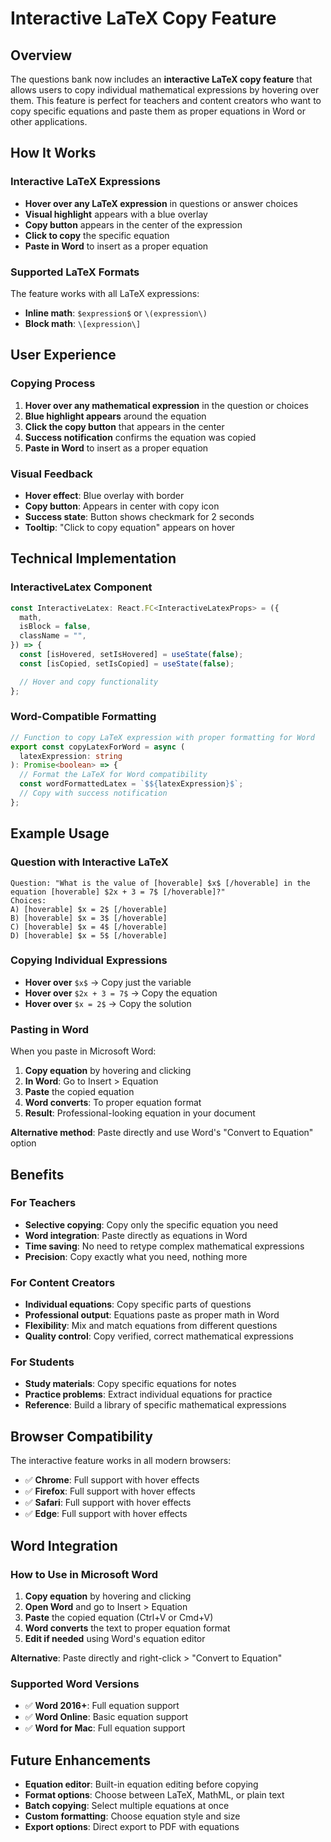 # Interactive LaTeX Copy Feature

## Overview

The questions bank now includes an **interactive LaTeX copy feature** that allows users to copy individual mathematical expressions by hovering over them. This feature is perfect for teachers and content creators who want to copy specific equations and paste them as proper equations in Word or other applications.

## How It Works

### Interactive LaTeX Expressions

- **Hover over any LaTeX expression** in questions or answer choices
- **Visual highlight** appears with a blue overlay
- **Copy button** appears in the center of the expression
- **Click to copy** the specific equation
- **Paste in Word** to insert as a proper equation

### Supported LaTeX Formats

The feature works with all LaTeX expressions:

- **Inline math**: `$expression$` or `\(expression\)`
- **Block math**: `\[expression\]`

## User Experience

### Copying Process

1. **Hover over any mathematical expression** in the question or choices
2. **Blue highlight appears** around the equation
3. **Click the copy button** that appears in the center
4. **Success notification** confirms the equation was copied
5. **Paste in Word** to insert as a proper equation

### Visual Feedback

- **Hover effect**: Blue overlay with border
- **Copy button**: Appears in center with copy icon
- **Success state**: Button shows checkmark for 2 seconds
- **Tooltip**: "Click to copy equation" appears on hover

## Technical Implementation

### InteractiveLatex Component

```typescript
const InteractiveLatex: React.FC<InteractiveLatexProps> = ({
  math,
  isBlock = false,
  className = "",
}) => {
  const [isHovered, setIsHovered] = useState(false);
  const [isCopied, setIsCopied] = useState(false);

  // Hover and copy functionality
};
```

### Word-Compatible Formatting

```typescript
// Function to copy LaTeX expression with proper formatting for Word
export const copyLatexForWord = async (
  latexExpression: string
): Promise<boolean> => {
  // Format the LaTeX for Word compatibility
  const wordFormattedLatex = `$${latexExpression}$`;
  // Copy with success notification
};
```

## Example Usage

### Question with Interactive LaTeX

```
Question: "What is the value of [hoverable] $x$ [/hoverable] in the equation [hoverable] $2x + 3 = 7$ [/hoverable]?"
Choices:
A) [hoverable] $x = 2$ [/hoverable]
B) [hoverable] $x = 3$ [/hoverable]
C) [hoverable] $x = 4$ [/hoverable]
D) [hoverable] $x = 5$ [/hoverable]
```

### Copying Individual Expressions

- **Hover over** `$x$` → Copy just the variable
- **Hover over** `$2x + 3 = 7$` → Copy the equation
- **Hover over** `$x = 2$` → Copy the solution

### Pasting in Word

When you paste in Microsoft Word:

1. **Copy equation** by hovering and clicking
2. **In Word**: Go to Insert > Equation
3. **Paste** the copied equation
4. **Word converts**: To proper equation format
5. **Result**: Professional-looking equation in your document

**Alternative method**: Paste directly and use Word's "Convert to Equation" option

## Benefits

### For Teachers

- **Selective copying**: Copy only the specific equation you need
- **Word integration**: Paste directly as equations in Word
- **Time saving**: No need to retype complex mathematical expressions
- **Precision**: Copy exactly what you need, nothing more

### For Content Creators

- **Individual equations**: Copy specific parts of questions
- **Professional output**: Equations paste as proper math in Word
- **Flexibility**: Mix and match equations from different questions
- **Quality control**: Copy verified, correct mathematical expressions

### For Students

- **Study materials**: Copy specific equations for notes
- **Practice problems**: Extract individual equations for practice
- **Reference**: Build a library of specific mathematical expressions

## Browser Compatibility

The interactive feature works in all modern browsers:

- ✅ **Chrome**: Full support with hover effects
- ✅ **Firefox**: Full support with hover effects
- ✅ **Safari**: Full support with hover effects
- ✅ **Edge**: Full support with hover effects

## Word Integration

### How to Use in Microsoft Word

1. **Copy equation** by hovering and clicking
2. **Open Word** and go to Insert > Equation
3. **Paste** the copied equation (Ctrl+V or Cmd+V)
4. **Word converts** the text to proper equation format
5. **Edit if needed** using Word's equation editor

**Alternative**: Paste directly and right-click > "Convert to Equation"

### Supported Word Versions

- ✅ **Word 2016+**: Full equation support
- ✅ **Word Online**: Basic equation support
- ✅ **Word for Mac**: Full equation support

## Future Enhancements

- **Equation editor**: Built-in equation editing before copying
- **Format options**: Choose between LaTeX, MathML, or plain text
- **Batch copying**: Select multiple equations at once
- **Custom formatting**: Choose equation style and size
- **Export options**: Direct export to PDF with equations
